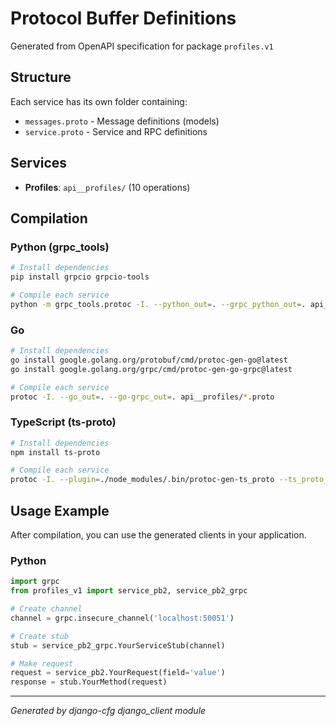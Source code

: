 # Protocol Buffer Definitions

Generated from OpenAPI specification for package `profiles.v1`

## Structure

Each service has its own folder containing:
- `messages.proto` - Message definitions (models)
- `service.proto` - Service and RPC definitions

## Services

- **Profiles**: `api__profiles/` (10 operations)

## Compilation

### Python (grpc_tools)
```bash
# Install dependencies
pip install grpcio grpcio-tools

# Compile each service
python -m grpc_tools.protoc -I. --python_out=. --grpc_python_out=. api__profiles/*.proto
```

### Go
```bash
# Install dependencies
go install google.golang.org/protobuf/cmd/protoc-gen-go@latest
go install google.golang.org/grpc/cmd/protoc-gen-go-grpc@latest

# Compile each service
protoc -I. --go_out=. --go-grpc_out=. api__profiles/*.proto
```

### TypeScript (ts-proto)
```bash
# Install dependencies
npm install ts-proto

# Compile each service
protoc -I. --plugin=./node_modules/.bin/protoc-gen-ts_proto --ts_proto_out=. api__profiles/*.proto
```

## Usage Example

After compilation, you can use the generated clients in your application.

### Python
```python
import grpc
from profiles_v1 import service_pb2, service_pb2_grpc

# Create channel
channel = grpc.insecure_channel('localhost:50051')

# Create stub
stub = service_pb2_grpc.YourServiceStub(channel)

# Make request
request = service_pb2.YourRequest(field='value')
response = stub.YourMethod(request)
```

---

*Generated by django-cfg django_client module*